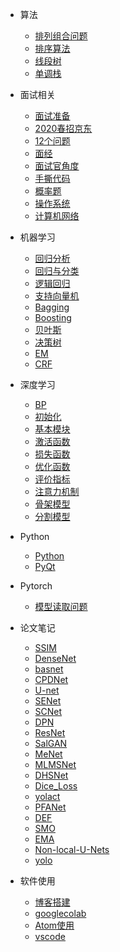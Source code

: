 
* 算法
  * [排列组合问题](./docs/算法/排列组合问题.md)
  * [排序算法](./docs/算法/排序算法.md)
  * [线段树](./docs/算法/线段树.md)
  * [单调栈](./docs/算法/单调栈.md)

* 面试相关
  * [面试准备](./docs/面试/a-1备战面试.md)
  * [2020春招京东](./docs/面试/京东.md)
  * [12个问题](./docs/面试/12个问题.md)
  * [面经](./docs/面试/面经.md)
  * [面试官角度](./docs/面试/面试官角度.md)
  * [手撕代码](./docs/面试/手撕代码.md)
  * [概率题](./docs/面试/概率题.md)
  * [操作系统](./docs/面试/操作系统.md)
  * [计算机网络](./docs/面试/计算机网络.md)

* 机器学习

  * [回归分析](./docs/机器学习/2019-4-4-回归分析.md)
  * [回归与分类](./docs/机器学习/2019-4-18-回归与分类.md)
  * [逻辑回归](./docs/机器学习/LR.md)
  * [支持向量机](./docs/机器学习/SVM.md)
  * [Bagging](./docs/机器学习/Bagging.md)
  * [Boosting](./docs/机器学习/Boosting.md)
  * [贝叶斯](./docs/机器学习/Bayes.md)
  * [决策树](./docs/机器学习/DT.md)
  * [EM](./docs/机器学习/EM.md)
  * [CRF](./docs/机器学习/CRF.md)



* 深度学习
  * [BP](./docs/深度学习/BP.md)
  * [初始化](./docs/深度学习/初始化.md)
  * [基本模块](./docs/深度学习/基本模块.md)
  * [激活函数](./docs/深度学习/激活函数.md)
  * [损失函数](./docs/深度学习/损失函数.md)
  * [优化函数](./docs/深度学习/优化函数.md)
  * [评价指标](./docs/深度学习/评价指标.md)
  * [注意力机制](./docs/深度学习/注意力机制.md)
  * [骨架模型](./docs/深度学习/骨架模型.md)
  * [分割模型](./docs/深度学习/分割模型.md)


* Python

  * [Python](./docs/Python/e-1Python.md)
  * [PyQt](./docs/Python/pyqtbug.md)

* Pytorch

  * [模型读取问题](./docs/Pytorch/2019-4-15-pytorch模型读取问题.md)
* 论文笔记

  * [SSIM](./docs/论文笔记/SSIM.md)
  * [DenseNet](./docs/论文笔记/DenseNet.md)
  * [basnet](./docs/论文笔记/BASNet.md)
  * [CPDNet](./docs/论文笔记/CPDNet.md)
  * [U-net](./docs/论文笔记/U-net.md)
  * [SENet](./docs/论文笔记/SENet.md)
  * [SCNet](./docs/论文笔记/SCNet.md)
  * [DPN](./docs/论文笔记/DPN.md)
  * [ResNet](./docs/论文笔记/ResNet.md)
  * [SalGAN](./docs/论文笔记/SalGAN.md)
  * [MeNet](./docs/论文笔记/MENet.md)
  * [MLMSNet](./docs/论文笔记/MLMSNet.md)
  * [DHSNet](./docs/论文笔记/DHSNet.md)
  * [Dice_Loss](./docs/论文笔记/Dice_loss.md)
  * [yolact](./docs/论文笔记/yolact.md)
  * [PFANet](./docs/论文笔记/fpa.md)
  * [DEF](./docs/论文笔记/def.md)
  * [SMO](./docs/论文笔记/smo.md)
  * [EMA](./docs/论文笔记/EMA.md)
  * [Non-local-U-Nets](./docs/论文笔记/Non-local-U-Nets.md)
  * [yolo](./docs/论文笔记/yolo系列.md)
  


* 软件使用
  * [博客搭建](./docs/软件问题/2019-4-15-个人博客搭建脱坑路.md)
  * [googlecolab](./docs/软件问题/googlecolab.md)
  * [Atom使用](./docs/软件问题/Atom使用.md)
  * [vscode](./docs/软件问题/vscode使用.md)
